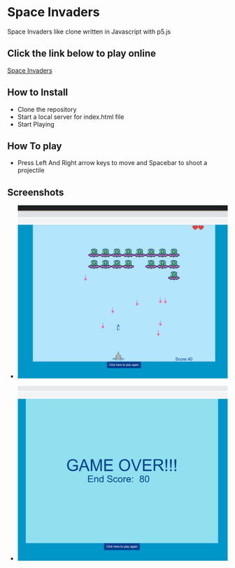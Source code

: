 # Space Invaders
 Space Invaders like clone written in Javascript with p5.js
 
## Click the link below to play online
[Space Invaders ](https://oezguerbalataci.github.io/Space-Invaders/ "Space Invaders")

 
## How to Install
- Clone the repository
- Start a local server for index.html file
- Start Playing

## How To play
- Press Left And Right arrow keys to move and Spacebar to shoot a projectile

## Screenshots
- ![Alt text](https://github.com/oezguerbalataci/Space-Invaders/blob/main/images/screenshot.png "Gameplay")

- ![Alt text](https://github.com/oezguerbalataci/Space-Invaders/blob/main/images/screenshot2.png "Gameplay")
